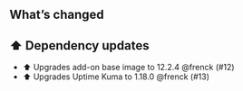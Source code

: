 ## What’s changed

## ⬆️ Dependency updates

- ⬆️ Upgrades add-on base image to 12.2.4 @frenck (#12)
- ⬆️ Upgrades Uptime Kuma to 1.18.0 @frenck (#13)
